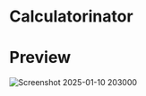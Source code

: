 # Calculatorinator

# Preview
![Screenshot 2025-01-10 203000](https://github.com/user-attachments/assets/6ee13756-778a-4efa-8766-ee371894c073)
